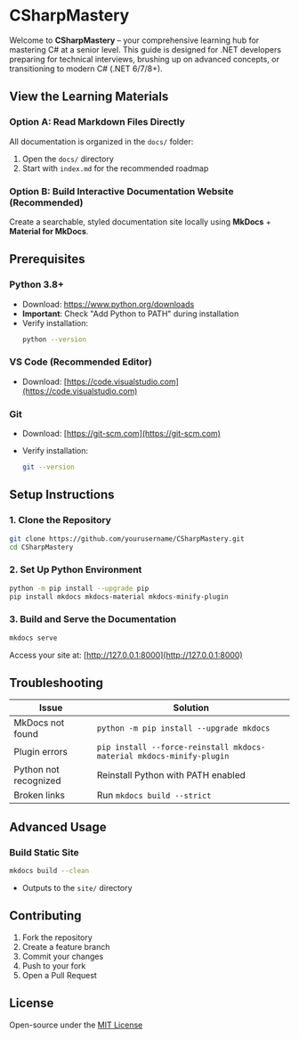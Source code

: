# CSharpMastery

Welcome to **CSharpMastery** – your comprehensive learning hub for mastering C# at a senior level. This guide is designed for .NET developers preparing for technical interviews, brushing up on advanced concepts, or transitioning to modern C# (.NET 6/7/8+).

## View the Learning Materials

### Option A: Read Markdown Files Directly

All documentation is organized in the `docs/` folder:

1. Open the `docs/` directory
2. Start with `index.md` for the recommended roadmap

### Option B: Build Interactive Documentation Website (Recommended)

Create a searchable, styled documentation site locally using **MkDocs** + **Material for MkDocs**.

## Prerequisites

### Python 3.8+

- Download: https://www.python.org/downloads  
- **Important**: Check "Add Python to PATH" during installation  
- Verify installation:  
  ```bash
  python --version

### VS Code (Recommended Editor)

* Download: [https://code.visualstudio.com](https://code.visualstudio.com)

### Git

* Download: [https://git-scm.com](https://git-scm.com)
* Verify installation:

  ```bash
  git --version
  ```

## Setup Instructions

### 1. Clone the Repository

```bash
git clone https://github.com/yourusername/CSharpMastery.git
cd CSharpMastery
```

### 2. Set Up Python Environment

```bash
python -m pip install --upgrade pip
pip install mkdocs mkdocs-material mkdocs-minify-plugin
```

### 3. Build and Serve the Documentation

```bash
mkdocs serve
```

Access your site at: [http://127.0.0.1:8000](http://127.0.0.1:8000)


## Troubleshooting

| Issue                 | Solution                                                             |
| --------------------- | -------------------------------------------------------------------- |
| MkDocs not found      | `python -m pip install --upgrade mkdocs`                             |
| Plugin errors         | `pip install --force-reinstall mkdocs-material mkdocs-minify-plugin` |
| Python not recognized | Reinstall Python with PATH enabled                                   |
| Broken links          | Run `mkdocs build --strict`                                          |

## Advanced Usage

### Build Static Site

```bash
mkdocs build --clean
```

* Outputs to the `site/` directory

## Contributing

1. Fork the repository
2. Create a feature branch
3. Commit your changes
4. Push to your fork
5. Open a Pull Request

## License

Open-source under the [MIT License](LICENSE)
